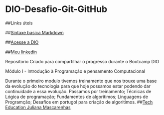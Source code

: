 # DIO-Desafio-Git-GitHub

##Links úteis

##[Sintaxe basica Markdown](https://www.markdownguide.org/)

##[Acesse a DIO](https://www.dio.me/)

##[Meu linkedin](https://www.linkedin.com/in/diego-rodrigues-lima1989/)


Repositorio Criado para compartilhar o progresso durante o Bootcamp DIO


Módulo I - Introdução à Programação e pensamento Computacional

Durante o primeiro modulo tivemos treinamento que nos trouxe uma base da evolução do tecnologia para que hoje possamos estar podendo dar continuidade a essa evolução.
Passamos por treinamento;
	Técnicas de Lógica de programação;
	Fundamentos de algoritimos;
	Linguagens de Programção;
	Desafios em portugol para criação de algoritimos.
##[Tech Education Juliana Mascarenhas](https://www.linkedin.com/in/juliana-mascarenhas-ds/)



